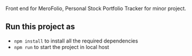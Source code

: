 Front end for MeroFolio, Personal Stock Portfolio Tracker for minor project.

## Run this project as

- `npm install` to install all the required dependencies
- `npm run` to start the project in local host
